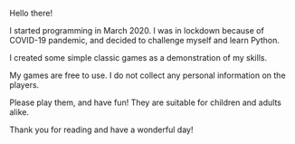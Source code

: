 Hello there!


I started programming in March 2020. 
I was in lockdown because of COVID-19 pandemic, and decided to challenge myself and learn Python.

I created some simple classic games as a demonstration of my skills.

My games are free to use.
I do not collect any personal information on the players.

Please play them, and have fun!
They are suitable for children and adults alike.


Thank you for reading and have a wonderful day!
